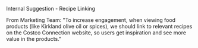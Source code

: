 Internal Suggestion - Recipe Linking

From Marketing Team:
"To increase engagement, when viewing food products (like Kirkland olive oil or spices), we should link to relevant recipes on the Costco Connection website, so users get inspiration and see more value in the products." 